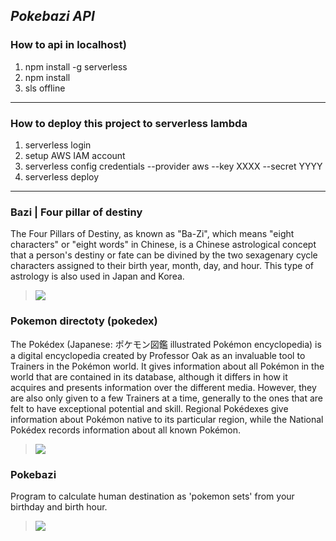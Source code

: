 ## _Pokebazi API_

### How to api in localhost)

1. npm install -g serverless
2. npm install
3. sls offline

---

### How to deploy this project to serverless lambda

1. serverless login
2. setup AWS IAM account
3. serverless config credentials --provider aws --key XXXX --secret YYYY
4. serverless deploy

---

### Bazi | Four pillar of destiny

The Four Pillars of Destiny, as known as "Ba-Zi", which means "eight characters" or "eight words" in Chinese, is a Chinese astrological concept that a person's destiny or fate can be divined by the two sexagenary cycle characters assigned to their birth year, month, day, and hour. This type of astrology is also used in Japan and Korea.

> ![](https://koh-assets.s3-ap-southeast-1.amazonaws.com/superai/pokebazi/Screen+Shot+2564-01-02+at+19.41.24.png)

### Pokemon directoty (pokedex)

The Pokédex (Japanese: ポケモン図鑑 illustrated Pokémon encyclopedia) is a digital encyclopedia created by Professor Oak as an invaluable tool to Trainers in the Pokémon world. It gives information about all Pokémon in the world that are contained in its database, although it differs in how it acquires and presents information over the different media. However, they are also only given to a few Trainers at a time, generally to the ones that are felt to have exceptional potential and skill. Regional Pokédexes give information about Pokémon native to its particular region, while the National Pokédex records information about all known Pokémon.

> ![](https://koh-assets.s3-ap-southeast-1.amazonaws.com/superai/pokebazi/Screen+Shot+2564-01-02+at+19.41.15.png)

### Pokebazi

Program to calculate human destination as 'pokemon sets' from your birthday and birth hour.

> ![](https://koh-assets.s3-ap-southeast-1.amazonaws.com/superai/pokebazi/Screen+Shot+2564-01-02+at+19.41.00.png)
